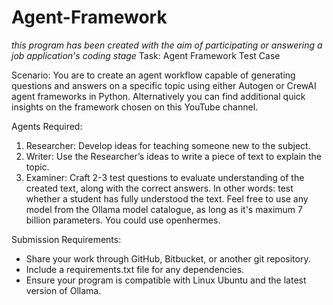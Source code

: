 # Agent-Framework
_this program has been created with the aim of participating or answering a job application's coding stage_
 Task: Agent Framework Test Case

Scenario: You are to create an agent workflow capable of generating questions and answers on a specific topic using either Autogen or CrewAI agent frameworks in Python.
Alternatively you can find additional quick insights on the framework chosen on this YouTube channel.

Agents Required:
1. Researcher: Develop ideas for teaching someone new to the subject.
2. Writer: Use the Researcher’s ideas to write a piece of text to explain the topic.
3. Examiner: Craft 2-3 test questions to evaluate understanding of the created text, along with the correct answers. In other words: test whether a student has fully understood the text.
Feel free to use any model from the Ollama model catalogue, as long as it's maximum 7 billion parameters. You could use openhermes.

Submission Requirements:
- Share your work through GitHub, Bitbucket, or another git repository.
- Include a requirements.txt file for any dependencies.
- Ensure your program is compatible with Linux Ubuntu and the latest version of Ollama.

